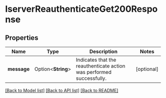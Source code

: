 # IserverReauthenticateGet200Response

## Properties

Name | Type | Description | Notes
------------ | ------------- | ------------- | -------------
**message** | Option<**String**> | Indicates that the reauthenticate action was performed successfully. | [optional]

[[Back to Model list]](../README.md#documentation-for-models) [[Back to API list]](../README.md#documentation-for-api-endpoints) [[Back to README]](../README.md)
